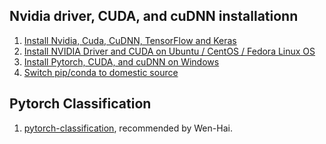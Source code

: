 ## Nvidia driver, CUDA, and cuDNN installationn
1. [Install Nvidia, Cuda, CuDNN, TensorFlow and Keras](https://medium.com/@acrosson/installing-nvidia-cuda-cudnn-tensorflow-and-keras-69bbf33dce8a)
2. [Install NVIDIA Driver and CUDA on Ubuntu / CentOS / Fedora Linux OS](https://gist.github.com/wangruohui/df039f0dc434d6486f5d4d098aa52d07)
3. [Install Pytorch, CUDA, and cuDNN on Windows](https://zhuanlan.zhihu.com/p/54350088)
4. [Switch pip/conda to domestic source](https://www.cnblogs.com/kcxg/p/11188047.html)


## Pytorch Classification
1. [pytorch-classification](https://github.com/bearpaw/pytorch-classification), recommended by Wen-Hai.
